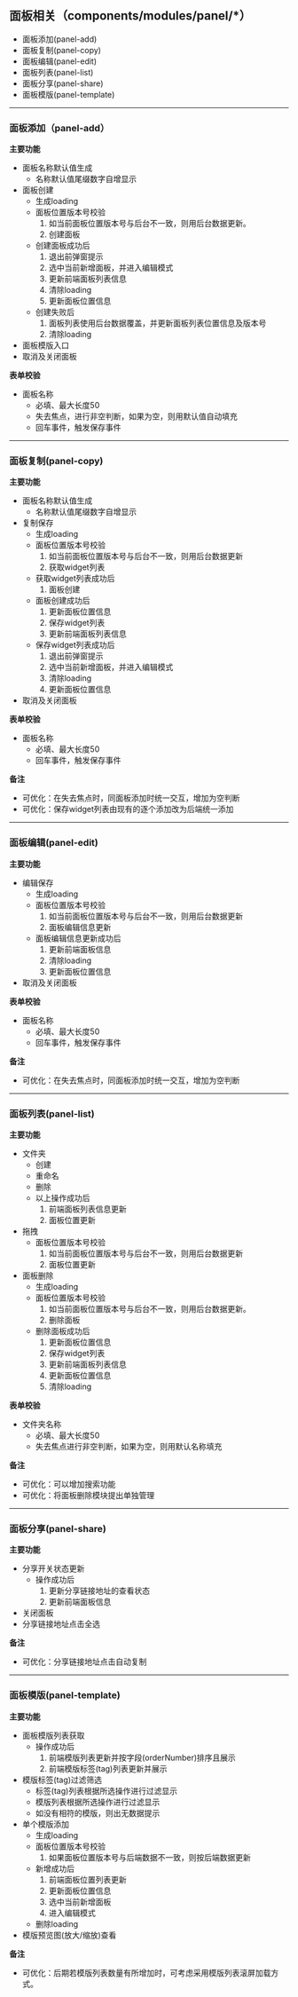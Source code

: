 ## 面板相关（components/modules/panel/*）

* 面板添加(panel-add)
* 面板复制(panel-copy)
* 面板编辑(panel-edit)
* 面板列表(panel-list)
* 面板分享(panel-share)
* 面板模版(panel-template)





---





### 面板添加（panel-add）

**主要功能**

* 面板名称默认值生成
  * 名称默认值尾缀数字自增显示
* 面板创建
  * 生成loading
  * 面板位置版本号校验
    1. 如当前面板位置版本号与后台不一致，则用后台数据更新。
    2. 创建面板
  * 创建面板成功后
    1. 退出前弹窗提示
    2. 选中当前新增面板，并进入编辑模式
    3. 更新前端面板列表信息
    4. 清除loading
    5. 更新面板位置信息
  * 创建失败后
    1. 面板列表使用后台数据覆盖，并更新面板列表位置信息及版本号
    2. 清除loading
* 面板模版入口
* 取消及关闭面板





**表单校验**

* 面板名称
  - 必填、最大长度50
  - 失去焦点，进行非空判断，如果为空，则用默认值自动填充
  - 回车事件，触发保存事件





---





### 面板复制(panel-copy)

**主要功能**

- 面板名称默认值生成
  - 名称默认值尾缀数字自增显示
- 复制保存
  - 生成loading
  - 面板位置版本号校验
    1. 如当前面板位置版本号与后台不一致，则用后台数据更新
    2. 获取widget列表
  - 获取widget列表成功后
    1. 面板创建
  - 面板创建成功后
    1. 更新面板位置信息
    2. 保存widget列表
    3. 更新前端面板列表信息
  - 保存widget列表成功后
    1. 退出前弹窗提示
    2. 选中当前新增面板，并进入编辑模式
    3. 清除loading
    4. 更新面板位置信息
- 取消及关闭面板



**表单校验**

- 面板名称
  - 必填、最大长度50
  - 回车事件，触发保存事件




**备注**

* 可优化：在失去焦点时，同面板添加时统一交互，增加为空判断
* 可优化：保存widget列表由现有的逐个添加改为后端统一添加





------





### 面板编辑(panel-edit)

**主要功能**

- 编辑保存
  - 生成loading
  - 面板位置版本号校验
    1. 如当前面板位置版本号与后台不一致，则用后台数据更新
    2. 面板编辑信息更新
  - 面板编辑信息更新成功后
    1. 更新前端面板信息
    2. 清除loading
    3. 更新面板位置信息
- 取消及关闭面板



**表单校验**

- 面板名称
  - 必填、最大长度50
  - 回车事件，触发保存事件

**备注**

- 可优化：在失去焦点时，同面板添加时统一交互，增加为空判断





------





### 面板列表(panel-list)

**主要功能**

* 文件夹
  * 创建
  * 重命名
  * 删除
  * 以上操作成功后
    1. 前端面板列表信息更新
    2. 面板位置更新
* 拖拽
  * 面板位置版本号校验
    1. 如当前面板位置版本号与后台不一致，则用后台数据更新
    2. 面板位置更新
* 面板删除
  - 生成loading
  - 面板位置版本号校验
    1. 如当前面板位置版本号与后台不一致，则用后台数据更新。
    2. 删除面板
  - 删除面板成功后
    1. 更新面板位置信息
    2. 保存widget列表
    3. 更新前端面板列表信息
    4. 更新面板位置信息
    5. 清除loading



**表单校验**

* 文件夹名称
  * 必填、最大长度50
  * 失去焦点进行非空判断，如果为空，则用默认名称填充



**备注**

- 可优化：可以增加搜索功能
- 可优化：将面板删除模块提出单独管理





------





### 面板分享(panel-share)

**主要功能**

* 分享开关状态更新
  * 操作成功后
    1. 更新分享链接地址的查看状态
    2. 更新前端面板信息
* 关闭面板
* 分享链接地址点击全选



**备注**

- 可优化：分享链接地址点击自动复制





------





### 面板模版(panel-template)

**主要功能**

* 面板模版列表获取
  * 操作成功后
    1. 前端模版列表更新并按字段(orderNumber)排序且展示
    2. 前端模版标签(tag)列表更新并展示
* 模版标签(tag)过滤筛选
  * 标签(tag)列表根据所选操作进行过滤显示
  * 模版列表根据所选操作进行过滤显示
  * 如没有相符的模版，则出无数据提示
* 单个模版添加
  * 生成loading
  * 面板位置版本号校验
    1. 如果面板位置版本号与后端数据不一致，则按后端数据更新
  * 新增成功后
    1. 前端面板位置列表更新
    2. 更新面板位置信息
    3. 选中当前新增面板
    4. 进入编辑模式
  * 删除loading
* 模版预览图(放大/缩放)查看



**备注**

- 可优化：后期若模版列表数量有所增加时，可考虑采用模版列表滚屏加载方式。